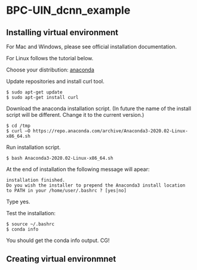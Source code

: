 # BPC-UIN_dcnn_example

## Installing virtual environment

For Mac and Windows, please see official installation documentation. 

For Linux follows the tutorial below.

Choose your distribution: [anaconda](https://www.anaconda.com/products/individual)

Update repositories and install curl tool.
```
$ sudo apt-get update
$ sudo apt-get install curl
```

Download the anaconda installation script. (In future the name of the install script will be different. Change it to the current version.)
```
$ cd /tmp
$ curl –O https://repo.anaconda.com/archive/Anaconda3-2020.02-Linux-x86_64.sh
```

Run installation script.
```
$ bash Anaconda3-2020.02-Linux-x86_64.sh
```

At the end of installation the following message will apear:
```
installation finished.
Do you wish the installer to prepend the Anaconda3 install location
to PATH in your /home/user/.bashrc ? [yes|no]
```
Type yes.

Test the installation:
```
$ source ~/.bashrc
$ conda info
```
You should get the conda info output. CG!


## Creating virtual environmnet

